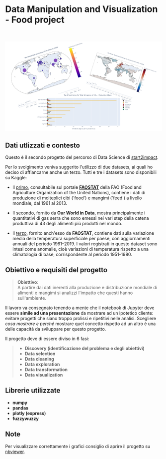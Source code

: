 # Data Manipulation and Visualization - Food project <br><br>

<p align="center">
  <img src='./images_and_gifs/graphs.png'/>
</p>

## Dati utlizzati e contesto

Questo è il secondo progetto del percorso di Data Science di [start2impact](https://www.start2impact.it/percorsi/#data-science).

Per lo svolgimento veniva suggerito l'utilizzo di due datasets, ai quali ho deciso di affiancarne anche un terzo. Tutti e tre i datasets sono disponibili su Kaggle:

- Il [primo](https://www.kaggle.com/datasets/dorbicycle/world-foodfeed-production), consultabile sul portale **[FAOSTAT](https://www.fao.org/faostat/en/#data)** della FAO (Food and Agriculture Organization of the United Nations), contiene i dati di produzione di molteplici cibi ('food') e mangimi ('feed') a livello mondiale, dal 1961 al 2013.

- Il [secondo](https://www.kaggle.com/datasets/selfvivek/environment-impact-of-food-production), fornito da **[Our World in Data](https://ourworldindata.org/environmental-impacts-of-food)**, mostra principalmente i quantitativi di gas serra che sono emessi nei vari step della catena produttiva di 43 degli alimenti più prodotti nel mondo.

- Il [terzo](https://www.kaggle.com/datasets/sevgisarac/temperature-change/code?datasetId=1056827&sortBy=voteCount), fornito anch'esso da **FAOSTAT**, contiene dati sulla variazione media della temperatura superficiale per paese, con aggiornamenti annuali del periodo 1961–2019. I valori registrati in questo dataset sono intesi come anomalie, cioè variazioni di temperatura rispetto a una climatologia di base, corrispondente al periodo 1951-1980.

## Obiettivo e requisiti del progetto

> **Obiettivo**:  
A partire dai dati inerenti alla produzione e distribuzione mondiale di alimenti e mangimi si analizzi l'impatto che questi hanno sull'ambiente.  

Il lavoro va consegnato tenendo a mente che il notebook di Jupyter deve essere **simile ad una presentazione** da mostrare ad un ipotetico cliente: evitare progetti che siano troppo prolissi e ripetitivi nelle analisi. Scegliere *cosa mostrare e perché* mostrare quel concetto rispetto ad un altro è una delle capacità da sviluppare per questo progetto.

Il progetto deve di essere diviso in 6 fasi: 

> - **Discovery (identificazione del problema e degli obiettivi)**
> - **Data selection**
> - **Data cleaning**
> - **Data exploration**
> - **Data transformation**
> - **Data visualization**

## Librerie utilizzate

-  **numpy**
-  **pandas**
-  **plotly (express)**
-  **fuzzywuzzy**

## Note

Per visualizzare correttamente i grafici consiglio di aprire il progetto su [nbviewer](https://nbviewer.org/github/TheHextech/start2impact/blob/master/Data_Science/Food_Project_DataVisualization_DataManipulation/EmanueleImmesiDataVis.ipynb#4.-Data-Exploration-&-Data-Visualization).
